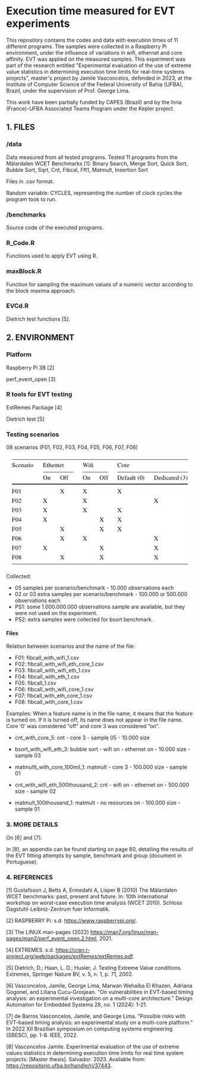 # Execution time measured for EVT experiments

This repository contains the codes and data with execution times of 11 different programs. The samples were collected in a Raspberry Pi environment, under the influence of variations in wifi, ethernet and core affinity. EVT was applied on the measured samples. This experiment was part of the research entitled "Experimental evaluation of the use of extreme value statistics in determining execution time limits for real-time systems projects", master's project by Jamile Vasconcelos, defended in 2023, at the Institute of Computer Science of the Federal University of Bahia (UFBA), Brazil, under the supervision of Prof. George Lima. 

This work have been partially funded by CAPES (Brazil) and by the Inria (France)-UFBA Associated Teams Program under the Kepler project.


## 1. FILES

### /data
Data measured from all tested programs. 
Tested 11 programs from the Mälardalen WCET Benchmarks [1]: Binary Search, Merge Sort, Quick Sort, Bubble Sort, Sqrt, Cnt, Fibcal, Fft1, Matmult, Insertion Sort

Files in .csv format. 

Random variable: CYCLES, representing the number of clock cycles the program took to run.
 
### /benchmarks 
Source code of the executed programs.

### R_Code.R
Functions used to apply EVT using R.


### maxBlock.R
Function for sampling the maximum values of a numeric vector according to the block maxima approach.

### EVCd.R
Dietrich test functions [5].



## 2. ENVIRONMENT

### Platform
Raspberry Pi 3B [2]

perf_event_open [3] 


### R tools for EVT testing
ExtRemes Package [4]

Dietrich test [5]

### Testing scenarios
08 scenarios (F01, F02, F03, F04, F05, F06, F07, F08)

![](./scenarios.png)

Collected: 
- 05 samples per scenario/benchmark - 10.000 observations each 
- 02 or 03 extra samples per scenario/benchmark - 100.000 or 500.000 observations each
- PS1: some 1.000.000.000 observations sample are available, but they were not used on the experiment.
- PS2: extra samples were collected for bsort benchmark.

#### Files
Relation between scenarios and the name of the file:
- F01: fibcall_with_wifi_1.csv
- F02: fibcall_with_wifi_eth_core_1.csv
- F03: fibcall_with_wifi_eth_1.csv
- F04: fibcall_with_eth_1.csv
- F05: fibcall_1.csv
- F06: fibcall_with_wifi_core_1.csv
- F07: fibcall_with_eth_core_1.csv
- F08: fibcall_with_core_1.csv


Examples:
When a feature name is in the file name, it means that the feature is turned on. If it is turned off, its name does not appear in the file name. Core ‘0’ was considered “off” and core 3 was considered “on”.

- cnt_with_core_5: cnt - core 3 - sample 05 - 10.000 size
- bsort_with_wifi_eth_3: bubble sort - wifi on - ethernet on - 10.000 size - sample 03 
- matmultt_with_core_100mil_1: matmult - core 3 - 100.000 size - sample 01
- cnt_with_wifi_eth_500thousand_2: cnt - wifi on - ethernet on - 500.000 size - sample 02

- matmult_100thousand_1: matmult - no resources on - 100.000 size - sample 01



### 3. MORE DETAILS 
On [6] and [7]. 

In [8], an appendix can be found starting on page 60, detailing the results of the EVT fitting attempts by sample, benchmark and group (document in Portuguese).


### 4. REFERENCES

[1] Gustafsson J, Betts A, Ermedahl A, Lisper B (2010) The Mälardalen WCET benchmarks: past, present and future. In: 10th international workshop on worst-case execution time analysis (WCET 2010). Schloss Dagstuhl-Leibniz-Zentrum fuer Informatik.

[2] RASPBERRY Pi. s.d. <https://www.raspberrypi.org/>. 

[3] The LINUX man-pages (2022) https://man7.org/linux/man-pages/man2/perf_event_open.2.html, 2021.

[4] EXTREMES. s.d. <https://cran.r-project.org/web/packages/extRemes/extRemes.pdf>.

[5] Dietrich, D.; Haan, L. D.; Husler, J. Testing Extreme Value conditions. Extremes,
Springer Nature BV, v. 5, n. 1, p. 71, 2002.

[6] Vasconcelos, Jamile, George Lima, Marwan Wehaiba El Khazen, Adriana Gogonel, and Liliana Cucu-Grosjean. "On vulnerabilities in EVT-based timing analysis: an experimental investigation on a multi-core architecture." Design Automation for Embedded Systems 28, no. 1 (2024): 1-21. 

[7] de Barros Vasconcelos, Jamile, and George Lima. "Possible risks with EVT-based timing analysis: an experimental study on a multi-core platform." In 2022 XII Brazilian symposium on computing systems engineering (SBESC), pp. 1-8. IEEE, 2022.

[8] Vasconcelos Jamile. Experimental evaluation of the use of extreme values ​​statistics in determining execution time limits for real time system projects: [Master thesis]. Salvador: 2023. Available from: https://repositorio.ufba.br/handle/ri/37443.


